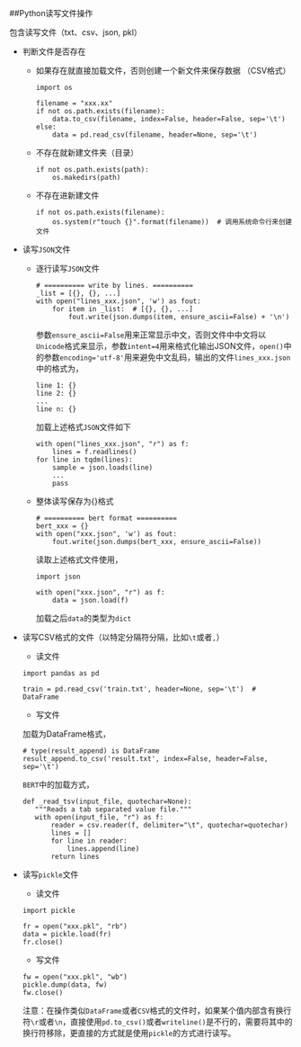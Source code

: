 ##Python读写文件操作

包含读写文件（txt、csv、json, pkl）

 - 判断文件是否存在
     + 如果存在就直接加载文件，否则创建一个新文件来保存数据 （CSV格式）

        ```
        import os

        filename = "xxx.xx"
        if not os.path.exists(filename):
            data.to_csv(filename, index=False, header=False, sep='\t')
        else:
            data = pd.read_csv(filename, header=None, sep='\t')
        ```

     + 不存在就新建文件夹（目录）
        ```
        if not os.path.exists(path):
            os.makedirs(path)
        ```

     + 不存在进新建文件
        ```
        if not os.path.exists(filename):
            os.system(r"touch {}".format(filename))  # 调用系统命令行来创建文件
        ```

 - 读写`JSON`文件
     + 逐行读写`JSON`文件

        ```
        # ========== write by lines. ==========
        _list = [{}, {}, ...]
        with open("lines_xxx.json", 'w') as fout:
            for item in _list:  # [{}, {}, ...]
                fout.write(json.dumps(item, ensure_ascii=False) + '\n')
        ```
        参数`ensure_ascii=False`用来正常显示中文，否则文件中中文将以`Unicode`格式来显示，参数`intent=4`用来格式化输出JSON文件，`open()`中的参数`encoding='utf-8'`用来避免中文乱码，输出的文件`lines_xxx.json`中的格式为，
        ```
        line 1: {}
        line 2: {}
        ...
        line n: {}
        ```
        加载上述格式`JSON`文件如下
        ```
        with open("lines_xxx.json", "r") as f:
            lines = f.readlines()
        for line in tqdm(lines):
            sample = json.loads(line)
            ...
            pass
        ```

     + 整体读写保存为{}格式

        ```
        # ========== bert format ==========
        bert_xxx = {}
        with open("xxx.json", 'w') as fout:
            fout.write(json.dumps(bert_xxx, ensure_ascii=False))
        ```
        读取上述格式文件使用，
        ```
        import json

        with open("xxx.json", "r") as f:
            data = json.load(f)
        ```
        加载之后`data`的类型为`dict`

 - 读写CSV格式的文件（以特定分隔符分隔，比如`\t`或者`,`）
     + 读文件
     ```
     import pandas as pd

     train = pd.read_csv('train.txt', header=None, sep='\t')  # DataFrame
     ```
     + 写文件

     加载为DataFrame格式，
     ```
     # type(result_append) is DataFrame
     result_append.to_csv('result.txt', index=False, header=False, sep='\t')
     ```
     `BERT`中的加载方式，
     ```
     def _read_tsv(input_file, quotechar=None):
        """Reads a tab separated value file."""
        with open(input_file, "r") as f:
            reader = csv.reader(f, delimiter="\t", quotechar=quotechar)
            lines = []
            for line in reader:
                lines.append(line)
            return lines
     ```

 - 读写`pickle`文件
     + 读文件
     ```
     import pickle

     fr = open("xxx.pkl", "rb")
     data = pickle.load(fr)
     fr.close()
     ```

     + 写文件
     ```
     fw = open("xxx.pkl", "wb")
     pickle.dump(data, fw)
     fw.close()
     ```
     注意：在操作类似`DataFrame`或者`CSV`格式的文件时，如果某个值内部含有换行符`\r`或者`\n`，直接使用`pd.to_csv()`或者`writeline()`是不行的，需要将其中的换行符移除，更直接的方式就是使用`pickle`的方式进行读写。